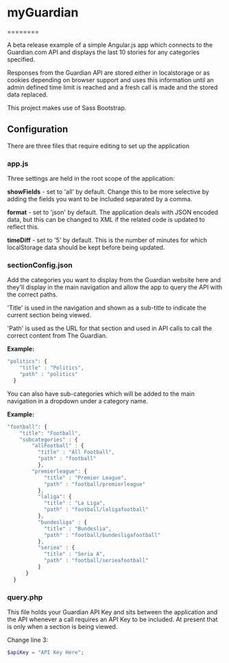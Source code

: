 # myGuardian
========

A beta release example of a simple Angular.js app which connects to the Guardian.com API and displays the last 10 stories for any categories specified.

Responses from the Guardian API are stored either in localstorage or as cookies depending on browser support and uses this information until an admin defined time limit is reached and a fresh call is made and the stored data replaced.

This project makes use of Sass Bootstrap.

## Configuration

There are three files that require editing to set up the application

### app.js

Three settings are held in the root scope of the application:

**showFields** - set to 'all' by default. Change this to be more selective by adding the fields you want to be included separated by a comma.

**format** - set to 'json' by default. The application deals with JSON encoded data, but this can be changed to XML if the related code is updated to reflect this.

**timeDiff** - set to '5' by default. This is the number of minutes for which localStorage data should be kept before being updated.

### sectionConfig.json

Add the categories you want to display from the Guardian website here and they'll display in the main navigation and allow the app to query the API with the correct paths.

'Title' is used in the navigation and shown as a sub-title to indicate the current section being viewed. 

'Path' is used as the URL for that section and used in API calls to call the correct content from The Guardian.

**Example:**

```javascript
"politics": {
    "title" : "Politics",
    "path" : "politics"
  }
```

You can also have sub-categories which will be added to the main navigation in a dropdown under a category name.

**Example:**

```javascript
"football": {
    "title": "Football",
    "subcategories" : {
        "allFootball" : {
          "title" : "All Football",
          "path" : "football"
          },
        "premierleague": {
            "title" : "Premier League",
            "path" : "football/premierleague"
          },
          "laliga": {
            "title" : "La Liga",
            "path" : "football/laligafootball"
          },
          "bundesliga" : {
            "title" : "Bundeslia",
            "path" : "football/bundesligafootball"
          },
          "seriea" : {
            "title" : "Seria A",
            "path" : "football/serieafootball"
          }
      }
  }
```

### query.php

This file holds your Guardian API Key and sits between the application and the API whenever a call requires an API Key to be included. At present that is only when a section is being viewed.

Change line 3:

```php
$apiKey = "API Key Here";
```
